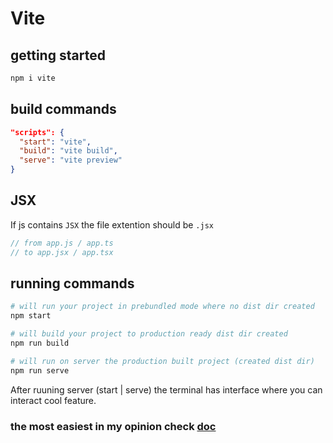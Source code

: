 # Vite

## getting started

```bash
npm i vite
```

## build commands

```json
"scripts": {
  "start": "vite",
  "build": "vite build",
  "serve": "vite preview"
}
```

## JSX

If js contains `JSX` the file extention should be `.jsx`

```js
// from app.js / app.ts
// to app.jsx / app.tsx
```

## running commands

```bash
# will run your project in prebundled mode where no dist dir created 
npm start

# will build your project to production ready dist dir created
npm run build

# will run on server the production built project (created dist dir)
npm run serve
```

After ruuning server (start | serve) the terminal has interface where you can interact cool feature.

### the most easiest in my opinion check [doc](https://vitejs.dev/)
